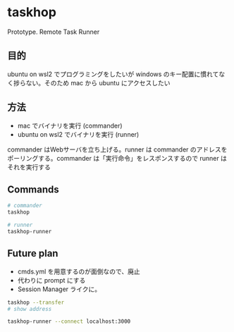 # taskhop
Prototype. Remote Task Runner

## 目的
ubuntu on wsl2 でプログラミングをしたいが windows のキー配置に慣れてなく捗らない。そのため mac から ubuntu にアクセスしたい

## 方法
- mac でバイナリを実行 (commander)
- ubuntu on wsl2 でバイナリを実行 (runner)

commander はWebサーバを立ち上げる。runner は commander のアドレスをポーリングする。commander は「実行命令」をレスポンスするので runner はそれを実行する

## Commands
```bash
# commander
taskhop

# runner
taskhop-runner
```

## Future plan
- cmds.yml を用意するのが面倒なので、廃止
- 代わりに prompt にする
- Session Manager ライクに。

```bash
taskhop --transfer
# show address

taskhop-runner --connect localhost:3000
```
